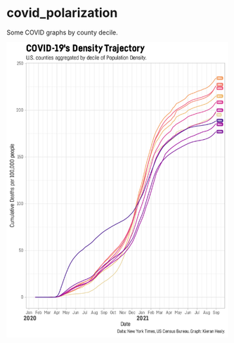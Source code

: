 # covid_polarization

<!-- badges: start -->
<!-- badges: end -->

Some COVID graphs by county decile.

![](/figures/density-decile-man.png)

